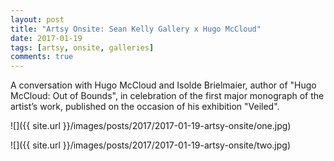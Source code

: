 ```yaml
---
layout: post
title: "Artsy Onsite: Sean Kelly Gallery x Hugo McCloud"
date: 2017-01-19
tags: [artsy, onsite, galleries]
comments: true
---
```

A conversation with Hugo McCloud and Isolde Brielmaier, author of "Hugo McCloud: Out of Bounds", in celebration of the first major monograph of the artist’s work, published on the occasion of his exhibition "Veiled".

![]({{ site.url }}/images/posts/2017/2017-01-19-artsy-onsite/one.jpg)

![]({{ site.url }}/images/posts/2017/2017-01-19-artsy-onsite/two.jpg)

